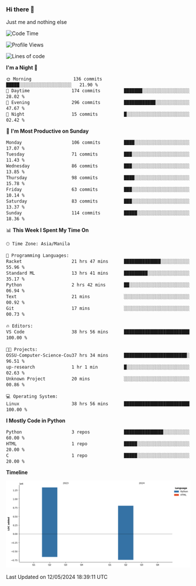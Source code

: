 ### Hi there 👋

Just me and nothing else


<!--START_SECTION:waka-->
![Code Time](http://img.shields.io/badge/Code%20Time-266%20hrs%2052%20mins-blue)

![Profile Views](http://img.shields.io/badge/Profile%20Views-9-blue)

![Lines of code](https://img.shields.io/badge/From%20Hello%20World%20I%27ve%20Written-2.1%20million%20lines%20of%20code-blue)

**I'm a Night 🦉** 

```text
🌞 Morning                136 commits         █████░░░░░░░░░░░░░░░░░░░░   21.90 % 
🌆 Daytime                174 commits         ███████░░░░░░░░░░░░░░░░░░   28.02 % 
🌃 Evening                296 commits         ████████████░░░░░░░░░░░░░   47.67 % 
🌙 Night                  15 commits          █░░░░░░░░░░░░░░░░░░░░░░░░   02.42 % 
```
📅 **I'm Most Productive on Sunday** 

```text
Monday                   106 commits         ████░░░░░░░░░░░░░░░░░░░░░   17.07 % 
Tuesday                  71 commits          ███░░░░░░░░░░░░░░░░░░░░░░   11.43 % 
Wednesday                86 commits          ███░░░░░░░░░░░░░░░░░░░░░░   13.85 % 
Thursday                 98 commits          ████░░░░░░░░░░░░░░░░░░░░░   15.78 % 
Friday                   63 commits          ███░░░░░░░░░░░░░░░░░░░░░░   10.14 % 
Saturday                 83 commits          ███░░░░░░░░░░░░░░░░░░░░░░   13.37 % 
Sunday                   114 commits         █████░░░░░░░░░░░░░░░░░░░░   18.36 % 
```


📊 **This Week I Spent My Time On** 

```text
🕑︎ Time Zone: Asia/Manila

💬 Programming Languages: 
Racket                   21 hrs 47 mins      ██████████████░░░░░░░░░░░   55.96 % 
Standard ML              13 hrs 41 mins      █████████░░░░░░░░░░░░░░░░   35.17 % 
Python                   2 hrs 42 mins       ██░░░░░░░░░░░░░░░░░░░░░░░   06.94 % 
Text                     21 mins             ░░░░░░░░░░░░░░░░░░░░░░░░░   00.92 % 
Git                      17 mins             ░░░░░░░░░░░░░░░░░░░░░░░░░   00.73 % 

🔥 Editors: 
VS Code                  38 hrs 56 mins      █████████████████████████   100.00 % 

🐱‍💻 Projects: 
OSSU-Computer-Science-Cou37 hrs 34 mins      ████████████████████████░   96.51 % 
up-research              1 hr 1 min          █░░░░░░░░░░░░░░░░░░░░░░░░   02.63 % 
Unknown Project          20 mins             ░░░░░░░░░░░░░░░░░░░░░░░░░   00.86 % 

💻 Operating System: 
Linux                    38 hrs 56 mins      █████████████████████████   100.00 % 
```

**I Mostly Code in Python** 

```text
Python                   3 repos             ███████████████░░░░░░░░░░   60.00 % 
HTML                     1 repo              █████░░░░░░░░░░░░░░░░░░░░   20.00 % 
C                        1 repo              █████░░░░░░░░░░░░░░░░░░░░   20.00 % 
```



**Timeline**

![Lines of Code chart](https://raw.githubusercontent.com/brutist/brutist/main/assets/bar_graph.png)


 Last Updated on 12/05/2024 18:39:11 UTC
<!--END_SECTION:waka-->

